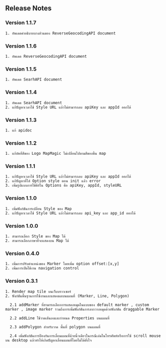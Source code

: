 
## Release Notes
### Version 1.1.7
```
1. อัพเดตคำอธิบายบางส่วนของ ReverseGeocodingAPI document
```
### Version 1.1.6
```
1. อัพเดต ReverseGeocodingAPI document
```
### Version 1.1.5
```
1. อัพเดต SearhAPI document
```
### Version 1.1.4
```
1. อัพเดต SearhAPI document
2. แก้ปัญหาเวลาใช้ Style URL แล้วไม่สามารถลบ apiKey และ appId ออกได้
```
### Version 1.1.3
```
1. แก้ apidoc
```
### Version 1.1.2
```
1. แก้บัคที่สีของ Logo MapMagic ไม่เปลี่ยนไปตามสีของพื้น map
```
### Version 1.1.1
```
1. แก้ปัญหาเวลาใช้ Style URL แล้วไม่สามารถลบ apiKey และ appId ออกได้
2. แก้ปัญหาที่ใส่ Option style ตอน init แล้ว error
3. เพิ่มรูปแบบการใช้คีย์ใน Options คือ apiKey, appId, styleURL
```
### Version 1.1.0
```
1. เพิ่มฟังก์ชันการเปลี่ยน Style ของ Map
2. แก้ปัญหาเวลาใช้ Style URL แล้วไม่สามารถลบ api_key และ app_id ออกได้
```
### Version 1.0.0
```
1. สามารถเลือก Style ของ Map ได้
2. สามารถเลือกภาษาที่จะแสดงบน Map ได้
```
### Version 0.4.0
```
1. เพิ่มการปรับตำแหน่งของ Marker โดยเพิ่ม option offset:[x,y]
2. เพิ่มการเปิดใช้งาน navigation control
```
### Version 0.3.1
```
1. Render map tile บนเว็บบราวเซอร์
2. ฟังก์ชันพื้นฐานการใช้งานและแสดงผลบนแผนที่ (Marker, Line, Polygon)

  2.1 addMarker ที่สามารถเลือกการแสดงหมุดในแบบของ default marker , custom marker , image marker รวมถึงการเพิ่มฟังก์ชันการลากวางหมุดด้วยฟังก์ชัน draggable Marker

  2.2 addLine ใช้วาดเส้นลงและกำหนด Properties บนแผนที่

  2.3 addPolygon สำหรับวาด พื้นที่ polygon บนแผนที่

  2.4 เพิ่มฟังก์ชันการป้องกันการเลื่อนแผนที่ด้วยนิ้วเดียวในกรณีเล่นในโทรศัพท์หรือการใช้ scroll mouse บน desktop แล้วทำให้เกิดปัญหาเลื่อนแผนที่โดยไม่ได้ตั้งใจ
```